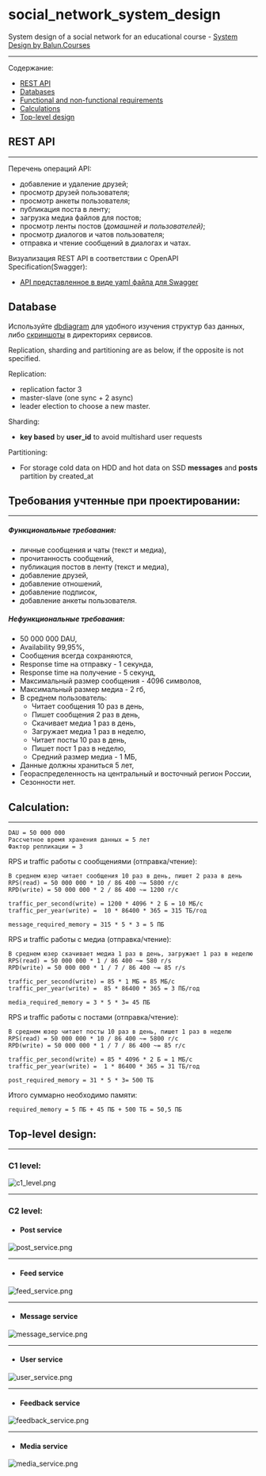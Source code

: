 # social_network_system_design
System design of a social network for an educational course -
[System Design by Balun.Courses](https://balun.courses/courses/system_design)

---

Содержание:
- [REST API](#api) 
- [Databases](#db)
- [Functional and non-functional requirements](#req)
- [Calculations](#calc)
- [Top-level design](#design)

<a id="api"></a>
## REST API

---
Перечень операций API:
- добавление и удаление друзей;
- просмотр друзей пользователя;
- просмотр анкеты пользователя;
- публикация поста в ленту;
- загрузка медиа файлов для постов;
- просмотр ленты постов (*домашней и пользователей)*;
- просмотр диалогов и чатов пользователя;
- отправка и чтение сообщений в диалогах и чатах.

Визуализация REST API в соответствии с OpenAPI Specification(Swagger):

- [API представленное в виде yaml файла для Swagger](#api/rest_api.yml)

<a id="db"></a>
## Database
Используйте [dbdiagram](https://dbdiagram.io/home) для удобного изучения 
структур баз данных, либо [скриншоты](#architecture/) в директориях сервисов.

Replication, sharding and partitioning are as below, 
if the opposite is not specified.

Replication:
- replication factor 3
- master-slave (one sync + 2 async)
- leader election to choose a new master.

Sharding:
- **key based** by **user_id** to avoid multishard user requests

Partitioning:

- For storage cold data on HDD and hot data on SSD **messages** and **posts** partition by created_at

<a id="req"></a>
## Требования учтенные при проектировании:

---
##### Функциональные требования:
- личные сообщения и чаты (текст и медиа),
- прочитанность сообщений,
- публикация постов в ленту (текст и медиа),
- добавление друзей, 
- добавление отношений, 
- добавление подписок,
- добавление анкеты пользователя.

##### Нефункциональные требования:
- 50 000 000 DAU,
- Availability 99,95%,
- Cообщения всегда сохраняются,
- Response time на отправку - 1 секунда,
- Response time на получение - 5 секунд,
- Максимальный размер сообщения - 4096 символов,
- Максимальный размер медиа - 2 гб,
- В среднем пользователь:
  - Читает сообщения 10 раз в день,
  - Пишет сообщения 2 раз в день,
  - Скачивает медиа 1 раз в день,
  - Загружает медиа 1 раз в неделю,
  - Читает посты 10 раз в день,
  - Пишет пост 1 раз в неделю,
  - Средний размер медиа - 1 МБ,
- Данные должны храниться 5 лет,
- Геораспределенность на центральный и восточный регион России,
- Сезонности нет.

<a id="calc"></a>
## Calculation:

---
    DAU = 50 000 000
    Рассчетное время хранения данных = 5 лет
    Фактор репликации = 3

RPS и traffic работы с сообщениями (отправка/чтение):

    В среднем юзер читает сообщения 10 раз в день, пишет 2 раза в день
    RPS(read) = 50 000 000 * 10 / 86 400 ~= 5800 r/с
    RPD(write) = 50 000 000 * 2 / 86 400 ~= 1200 r/с

    traffic_per_second(write) = 1200 * 4096 * 2 Б = 10 МБ/с  
    traffic_per_year(write) =  10 * 86400 * 365 = 315 ТБ/год

    message_required_memory = 315 * 5 * 3 = 5 ПБ

RPS и traffic работы с медиа (отправка/чтение):

    В среднем юзер скачивает медиа 1 раз в день, загружает 1 раз в неделю
    RPS(read) = 50 000 000 * 1 / 86 400 ~= 580 r/s
    RPD(write) = 50 000 000 * 1 / 7 / 86 400 ~= 85 r/s

    traffic_per_second(write) = 85 * 1 МБ = 85 МБ/с  
    traffic_per_year(write) =  85 * 86400 * 365 = 3 ПБ/год

    media_required_memory = 3 * 5 * 3= 45 ПБ

RPS и traffic работы с постами (отправка/чтение):

    В среднем юзер читает посты 10 раз в день, пишет 1 раз в неделю
    RPS(read) = 50 000 000 * 10 / 86 400 ~= 5800 r/с
    RPD(write) = 50 000 000 * 1 / 7 / 86 400 ~= 85 r/с

    traffic_per_second(write) = 85 * 4096 * 2 Б = 1 МБ/с  
    traffic_per_year(write) =  1 * 86400 * 365 = 31 ТБ/год

    post_required_memory = 31 * 5 * 3= 500 ТБ

Итого суммарно необходимо памяти:

    required_memory = 5 ПБ + 45 ПБ + 500 ТБ = 50,5 ПБ

<a id="calc"></a>
## Top-level design:

---

### C1 level:
![c1_level.png](architecture%2Fpuml_containers%2Fimages%2Fc1_level.png)

---

### C2 level:
-  #### Post service
![post_service.png](architecture%2Fpuml_containers%2Fimages%2Fpost_service.png)

---

-  #### Feed service
![feed_service.png](architecture%2Fpuml_containers%2Fimages%2Ffeed_service.png)

---

-  #### Message service
![message_service.png](architecture%2Fpuml_containers%2Fimages%2Fmessage_service.png)

---

-  #### User service
![user_service.png](architecture%2Fpuml_containers%2Fimages%2Fuser_service.png)

---

-  #### Feedback service
![feedback_service.png](architecture%2Fpuml_containers%2Fimages%2Ffeedback_service.png)

---

-  #### Media service
![media_service.png](architecture%2Fpuml_containers%2Fimages%2Fmedia_service.png)
